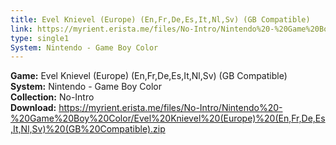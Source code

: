 ```yaml
---
title: Evel Knievel (Europe) (En,Fr,De,Es,It,Nl,Sv) (GB Compatible)
link: https://myrient.erista.me/files/No-Intro/Nintendo%20-%20Game%20Boy%20Color/Evel%20Knievel%20(Europe)%20(En,Fr,De,Es,It,Nl,Sv)%20(GB%20Compatible).zip
type: single1
System: Nintendo - Game Boy Color
---
```

<b>Game:</b> Evel Knievel (Europe) (En,Fr,De,Es,It,Nl,Sv) (GB Compatible)<br>
<b>System:</b> Nintendo - Game Boy Color<br>
<b>Collection:</b> No-Intro<br>
<b>Download:</b> https://myrient.erista.me/files/No-Intro/Nintendo%20-%20Game%20Boy%20Color/Evel%20Knievel%20(Europe)%20(En,Fr,De,Es,It,Nl,Sv)%20(GB%20Compatible).zip